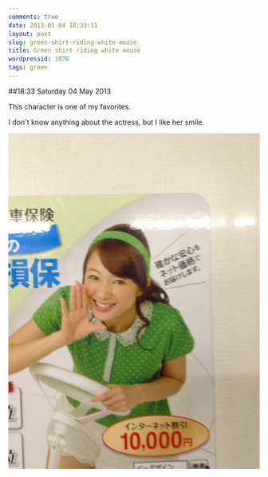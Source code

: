```yaml
---
comments: true
date: 2013-05-04 18:33:11
layout: post
slug: green-shirt-riding-white-mouse
title: Green shirt riding white mouse
wordpressid: 1076
tags: green
---
```


##18:33 Saturday 04 May 2013

This character is one of my favorites.  

I don't know anything about the actress, but I like her smile.   
  
[![20130504-183257.jpg](/images/2013/05/20130504-183257.jpg)](/images/2013/05/20130504-183257.jpg)
